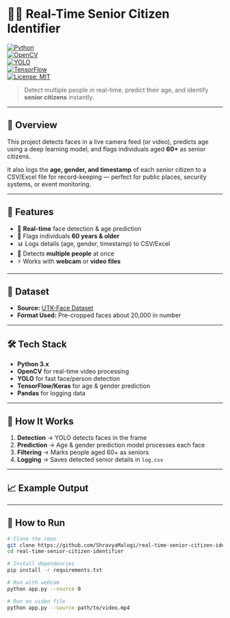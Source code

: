 # 👴👵 Real-Time Senior Citizen Identifier  

[![Python](https://img.shields.io/badge/Python-3.x-blue)](https://www.python.org/)  
[![OpenCV](https://img.shields.io/badge/OpenCV-Computer%20Vision-green)](https://opencv.org/)  
[![YOLO](https://img.shields.io/badge/YOLO-Object%20Detection-orange)](https://pjreddie.com/darknet/yolo/)  
[![TensorFlow](https://img.shields.io/badge/TensorFlow-2.x-orange)](https://www.tensorflow.org/)  
[![License: MIT](https://img.shields.io/badge/License-MIT-yellow.svg)](https://opensource.org/licenses/MIT)  

> Detect multiple people in real-time, predict their age, and identify **senior citizens** instantly.  

---

## 📌 Overview  
This project detects faces in a live camera feed (or video), predicts age using a deep learning model, and flags individuals aged **60+** as senior citizens.  

It also logs the **age, gender, and timestamp** of each senior citizen to a CSV/Excel file for record-keeping — perfect for public places, security systems, or event monitoring.  

---

## 🚀 Features  
- 🎥 **Real-time** face detection & age prediction  
- 🧓 Flags individuals **60 years & older**  
- 📊 Logs details (age, gender, timestamp) to CSV/Excel  
- 👥 Detects **multiple people** at once  
- ⚡ Works with **webcam** or **video files**

---

## 📂 Dataset  
- **Source:** [UTK-Face Dataset](https://www.kaggle.com/datasets/jangedoo/utkface-new)  
- **Format Used:** Pre-cropped faces about 20,000 in number  

---

## 🛠 Tech Stack  
- **Python 3.x**  
- **OpenCV** for real-time video processing  
- **YOLO** for fast face/person detection  
- **TensorFlow/Keras** for age & gender prediction  
- **Pandas** for logging data  

---

## 📜 How It Works  
1. **Detection** → YOLO detects faces in the frame  
2. **Prediction** → Age & gender prediction model processes each face  
3. **Filtering** → Marks people aged 60+ as seniors  
4. **Logging** → Saves detected senior details in `log.csv`  

---

## 📈 Example Output  



---

## 🏃 How to Run  
```bash
# Clone the repo
git clone https://github.com/ShravyaMalogi/real-time-senior-citizen-identifier.git
cd real-time-senior-citizen-identifier

# Install dependencies
pip install -r requirements.txt

# Run with webcam
python app.py --source 0

# Run on video file
python app.py --source path/to/video.mp4
